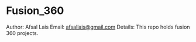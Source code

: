 # Fusion_360
Author: Afsal Lais
Email: afsallais@gmail.com
Details: This repo holds fusion 360 projects.
